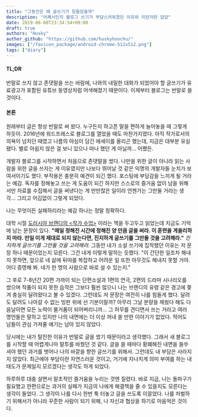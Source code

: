 ```yaml
---
title: "그동안은 왜 글쓰기가 힘들었을까"
description: "어째서인지 블로그 쓰기가 부담스러워졌던 이유와 이런저런 잡담"
date: 2019-06-08T23:34:54+09:00
draft: true
authors: "Husky"
author_github: "https://github.com/huskyhoochu/"
images: ["/favicon_package/android-chrome-512x512.png"]
tags: ["diary"]
---
```


#### TL;DR

반말로 쓰지 않고 존댓말을 쓰는 바람에, 나와의 내밀한 대화가 되었어야 할 글쓰기가 유료광고가 포함된 유튜브 동영상처럼 어색해졌기 때문이다. 이제부터 블로그는 반말로 쓸 것이다.

#### 본론

원래부터 글은 항상 반말로 써 왔다. 누구든지 하고픈 말을 편하게 늘어놓을 때 그렇게 하듯이. 2016년에 워드프레스로 블로그를 열었을 때도 마찬가지였다. 아직 작가로서의 의욕이 넘치던 때였고 나름의 야심이 담긴 에세이를 올리곤 했는데, 지금은 대부분 유실됐다. 별로 아쉽지 않은 걸 보니 있으나 마나 했던 게 아닐까... 어쨌든.

개발자 블로그를 시작하면서 처음으로 존댓말을 썼다. 나만을 위한 글이 아니라 읽는 사람을 위한 글을 쓰자는 게 이유였지만 나보다 뛰어날 것 같은 익명의 개발자들 눈치가 보여서이기도 했다. 부작용은 충분히 예견이 되긴 했다. 포스팅에 부담감을 느끼게 될 거라는 예감. 독자를 정해놓고 쓰는 게 도움이 되긴 하지만 스스로의 즐거움 없이 남을 위해서만 자료를 수집해서 글을 써낸다는 게 만만찮은 일이라 언젠가는 그만둘 거라는 생각... 그리고 어김없이 그렇게 되었다.

나는 무엇이든 실패하리라는 예감 하나는 정말 정확하다.

대학 시절 <a href="http://www.yes24.com/Product/Goods/57923817" target="_blank" rel="noopener noreferrer">도러시아 브랜디의 <작가 수업></a> 이라는 책을 두고두고 읽었는데 지금도 기억에 남는 문장이 있다. **"매일 정해진 시간에 정해진 양 만큼 글을 써라. 이 훈련을 게을리하지 마라. 만일 이게 제대로 되지 않는다면, 진지하게 글쓰기를 그만둘 것을 고려해라."** *진지하게 글쓰기를 그만둘 것을 고려해라.* 그동안 내가 소설 쓰기에 집착했던 이유는 저 문장 하나 때문이었는지 모른다. 그건 내게 이렇게 말하는 듯했다. "이 간단한 일조차 해내지 못하면, 앞으로 네 삶에 뒤따를 복잡하고 어려운 일 또한 아무것도 해내지 못할 거야. 어디 증명해 봐. 네가 한 명의 사람으로 바로 설 수 있는지." 

그 후로 7-8년간 20편 가까이 되는 단편소설과 1편의 연극, 2편의 드라마 시나리오를 썼으며 작품이 되지 못한 습작은 그보다 훨씬 많으니 나는 브랜디의 유령 같은 경고에 쫓겨 충실히 달려왔다고 볼 수 있겠다. 그런데도 저 문장은 여전히 나를 힘들게 했다. 달려도 달려도 나아갈 수 없는 빙판 위에 선 기분이랄까? 아무리 그날 분량을 채웠다 해도 다음날이면 모든 노력이 물거품이 되어버리니까... 그 허무를 견디면서 쓰는 거라고 여러 명언들은 말하고 있지만 나의 내면에는 더 이상 꺼내 쓸 만한 이야기가 없었다. 적어도 남들이 관심 가져줄 얘기는 남아 있지 않았다.

당시에는 내가 탈진한 이유가 반말로 글을 썼기 때문이라고 생각했다. 그래서 새 블로그를 시작할 때 어렵게나마 말투를 바꿨던 것 같다. 글을 쓸 때마다 황폐해진 내면을 들쑤셔야 했던 과거를 벗어나 나의 바깥을 향한 글쓰기를 위해서. 그런데도 내 부담은 사라지지 않았다. 최근에야 부담이란 자연스러운 것이고, 거기에 지나치게 의미 부여를 하는 내 태도가 문제일지 모르겠다는 생각도 하게 되었다.

하루하루 대충 살면서 말초적인 즐거움을 누리는 것엔 질렸다. 바로 지금, 나는 돌파구가 필요했고 한편으로는 과거의 실패가 지금의 나에게 해결책을 줄 수 있을지도 모른다는 생각이 들었다. 그 생각이 나를 다시 한번 툭 터놓고 글을 쓰도록 이끌었다. 나를 처벌하기 위해서가 아니라 꾸준한 사람이 되기 위해, 나 자신과 협상을 하기로 마음억은 것이다.
